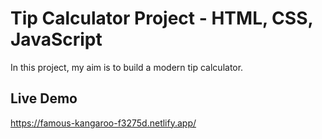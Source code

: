 # Tip Calculator Project - HTML, CSS, JavaScript

In this project, my aim is to build a modern tip calculator.

## Live Demo 
https://famous-kangaroo-f3275d.netlify.app/
